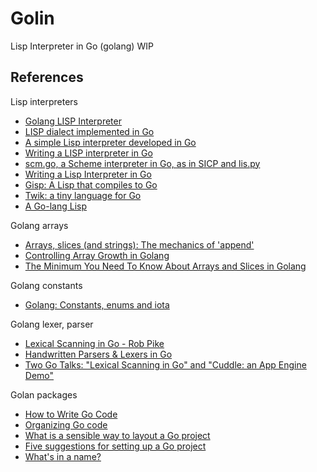 # Golin

Lisp Interpreter in Go (golang) WIP

## References

Lisp interpreters

- [Golang LISP Interpreter](https://zhehaomao.com/project/2014/03/28/glisp.html)
- [LISP dialect implemented in Go](https://github.com/zhemao/glisp)
- [A simple Lisp interpreter developed in Go](https://github.com/janne/go-lisp)
- [Writing a LISP interpreter in Go](https://patrickoyarzun.wordpress.com/2014/02/28/writing-a-lisp-interpreter-in-go/)
- [scm.go, a Scheme interpreter in Go, as in SICP and lis.py](https://pkelchte.wordpress.com/2013/12/31/scm-go/)
- [Writing a Lisp Interpreter in Go](https://bobappleyard.wordpress.com/2010/02/18/writing-a-lisp-interpreter-in-go/)
- [Gisp: A Lisp that compiles to Go](https://news.ycombinator.com/item?id=7216396)
- [Twik: a tiny language for Go](https://www.reddit.com/r/golang/comments/1ih03w/twik_a_tiny_language_for_go/)
- [A Go-lang Lisp](http://www.blackkettle.org/blog/2012/04/29/go-lang-micro-manual-for-lisp/)

Golang arrays

- [Arrays, slices (and strings): The mechanics of 'append'](https://blog.golang.org/slices)
- [Controlling Array Growth in Golang](http://openmymind.net/Controlling-Array-Growth-In-Golang/)
- [The Minimum You Need To Know About Arrays and Slices in Golang](http://openmymind.net/The-Minimum-You-Need-To-Know-About-Arrays-And-Slices-In-Go/)

Golang constants

- [Golang: Constants, enums and iota](http://blog.denevell.org/golang-constants-enums.html)

Golang lexer, parser

- [Lexical Scanning in Go - Rob Pike](https://www.youtube.com/watch?v=HxaD_trXwRE)
- [Handwritten Parsers & Lexers in Go](https://blog.gopheracademy.com/advent-2014/parsers-lexers/)
- [Two Go Talks: "Lexical Scanning in Go" and "Cuddle: an App Engine Demo"](http://blog.golang.org/two-go-talks-lexical-scanning-in-go-and)

Golan packages

- [How to Write Go Code](https://golang.org/doc/code.html)
- [Organizing Go code](https://talks.golang.org/2014/organizeio.slide#1)
- [What is a sensible way to layout a Go project](http://stackoverflow.com/questions/14867452/what-is-a-sensible-way-to-layout-a-go-project)
- [Five suggestions for setting up a Go project](http://dave.cheney.net/2014/12/01/five-suggestions-for-setting-up-a-go-project)
- [What's in a name?](http://talks.golang.org/2014/names.slide#1)

